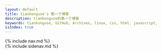 ```yaml
---
layout: default
title: tiankonguse's 第一个博客
description: tiankonguse的第一个博客
keywords: tiankonguse, GitHub, Archives, linux, css, html, javascript, python, Jekyll, plugins, php, 大数据, 分布式, 机器学习, acm, 算法
isIndex: true
---
```


<div id="content" class="clearfix">
    <div class="entry-header">
        <div class="index-content">
            {% include nav.md %}
        </div>
    </div>
    <div class="entry">
    </div>
    <div class="sidenav-frame">
        {% include sidenav.md %}
    </div>
</div>



<script>
    var siteurl = "{{ site.url }}";
    
    function loadPost(id){
        var defaultUrl = "http://tiankonguse.com/record/firstblog_data.php?state=post&id=" + id;
        jQuery.get(defaultUrl, function(d){
            if(d.code == 0){
                showPost(d.data);
            }
        },"json");
    }
    
    function showPost(post){
        var recordListURL= "/firstblog.html?nowPage=";
        var recordPostURL= "/firstblogpost.html?id=";
        
        post.siteurl = siteurl;
        post.url = recordPostURL + post.id;
        post.description = "";
        post.date = tk.Format(new Date(post.time * 1000), "yyyy-MM-dd");
        post.fulldate = tk.Format(new Date(post.time * 1000), "yyyy-MM-dd hh:mm:ss");
        
        post.pre = post.pre || {};
        if(post.pre.id){
            post.pre.url = recordPostURL + post.pre.id;
        }
        
        post.next = post.next || {};
        if(post.next.id){
            post.next.url = recordPostURL + post.next.id;
        }
        post.content = post.content.replace(/<div>/g, "<p>");
        post.content = post.content.replace(/<\/div>/g, "</p>");
        post.content = post.content.replace(/<font[^>]*>([^<]*)<\/font>/g, "$1");
        
        //<br>|<br/> => <p></p>
        post.content = post.content.replace(/<br\s*\/?>/g, "<p></p>");
        
        //<p><h2> =>   <p></p><h2>
        post.content = post.content.replace(/<p>\s*(<h.>)/g, "<p></p>$1");
        //</h2></p> =>   <p></p><h2>
        post.content = post.content.replace(/(<\/h.>)\s*<\/p>/g, "$1<p></p>");
        
        //<p><pre> =>   <p></p><pre>
        post.content = post.content.replace(/<p>\s*(<pre>)/g, "<p></p>$1");
        //</pre></p> =>   <p></p><pre>
        post.content = post.content.replace(/(<\/pre>)\s*<\/p>/g, "$1<p></p>");
        
        
        post.content = post.content.replace(/(<pre>|<h.>)/g, "<p></p>$1");
        post.content = post.content.replace(/(<\/pre>|<\/h.>)/g, "$1<p></p>");
        
        //remove blank
        post.content = post.content.replace(/\s*<p>\s*/g, "<p>");
        post.content = post.content.replace(/\s*<\/p>\s*/g, "</p>");
        
        
        //<p> something <p> something </p> => <p> something </p><p> something </p><p>
        post.content = post.content.replace(/<p>([^<]+)<p>([^<]+)<\/p>/g, "<p>$1</p><p><$2/p><p>");
        
        // </p> something <p> =></p>  <p> something </p><p> 
        post.content = post.content.replace(/(<\/p>)([^<]+)(<p>)/g, "$1<p>$2</p>$3");
        
        
        post.content = post.content.replace(/\<p><p><\/p><\/p>/g, "<p></p>");
        post.content = post.content.replace(/<p><\/p><p><\/p>/g, "<p></p>");
        
        // </p> something <other> something </other> <p>  => </p><p>something <other> something </other> <p>
        post.content = post.content.replace(/(<\/p>)([^<]+(?!<p>|<h.>|<pre>)[^>]+>[^<]+(?!<p>|<h.>|<pre>)[^>]+>[^<]+)(<p>|<h.>|<pre>)/g, "$1<p>$2</p>$3");
        
        post.content = post.content.replace(/\<p><p><\/p><\/p>/g, "<p></p>");
        post.content = post.content.replace(/<p><\/p><p><\/p>/g, "<p></p>");
        
        post.content = post.content.replace(/<font\s+color="[^"]*">([^<]*)<\/font>/g, "$1");
        post.content = post.content.replace(/<p><\/p>/g, "");
        post.content = post.content.replace("/common/kindeditor/", "http://tiankonguse.com/common/kindeditor/");
        
        
        var tpl = '\
        <h1 class="entry-title"><a href="<%=siteurl%><%=url%>" title="<%= title %>"><%= title %></a></h1>\
        <p class="entry-attr">作者: <span  class="entry-author">tiankonguse</span> | 更新日期: <time  class="entry-date"><%= fulldate %></time></p>\
        <p></p>\
        <p><%= content %></p>\
        <p></p>\
        <div class="ad-content-footer"></div>\
        <footer class="unit-foot">\
            <% if(tags && tags.length){ %>\
            <section>\
                <ul class="tag-box inline">\
                    <li>标签:</li>\
                    <% for(tagIndex in tags){ %> \
                        <li><%= tags[tagIndex] %></li>\
                    <% } %> \
                </ul>\
            </section>\
            <% } %>\
            <div class="footer-post-info clearfix">\
                <ul>\
                    <li>\
                        作者「<a href="/about.html" rel="author">tiankonguse</a>」于 \
                        <time><%= fulldate %></time> 发布本文</li>\
                    <li>文章声明：自由转载-非商用-非衍生-保持署名  |  <a href="http://creativecommons.org/licenses/by-nc-nd/3.0/deed.zh" target="_blank" rel="nofollow">BY-NC-SA</a></li>\
                    <li>如果你觉得这篇文章对你有帮助，欢迎支持作者：<a class="internal" href="<%=siteurl%>/support.html" title="支持作者">&laquo; 大力支持</a></li>\
                </ul>\
            </div>\
            <div class="unit-inner unit-foot-inner">\
                <nav class="pagination">\
                    <ul>\
                        <% if(pre.id){ %>\
                        <li class="prev"><a class="internal" rel="prev"  href="<%=siteurl%>/<%=pre.url%>" title="View <%=pre.title%>">&laquo; <%=pre.title%></a></li>\
                        <% } %>\
                        <% if(pre.id && next.id){ %>\
                        <li class="pipe"> | </li>\
                        <% } %>\
                        <% if(next.id){ %>\
                        <li class="prev"><a class="internal" rel="prev"  href="<%=siteurl%>/<%=next.url%>" title="View <%=next.title%>">&laquo; <%=next.title%></a></li>\
                        <% } %>\
                    </ul>\
                </nav>\
                <p class="gotop">\
                    <a href="#">Back to Top</a>\
                </p>\
            </div>\
        </footer>\
        <div id="disqus_container">\
            <a href="#" class="comment" onclick="return false;">点击查看评论</a>\
            <div id="disqus_thread"></div>\
            <div class="ds-thread" data-thread-key="<%=url%>" data-title="<%=title%>" data-url="<%=siteurl%><%=url%>"></div>\
            <div id="cloud-tie-wrapper" class="cloud-tie-wrapper"></div>\
        </div>';
        
        
        
        jQuery("#content .entry").append(tk.parseTpl(tpl, post));

        window.disqus_shortname = 'tiankonguse-record'; 
        window.duoshuoQuery = {short_name:"tiankonguse"};
        window.cloudTieConfig = {
            url: document.location.href, 
            sourceId: post.url,
            productKey: "1cb0b08870384b08a97d3e08c258391b",
            target: "cloud-tie-wrapper"
        };
        tk.comment.init($('#disqus_container .comment'));
        tk.loadJSFile(siteurl + "/javascripts/post.js");
    }
    
    jQuery(document).ready(function(){
        var urlObj = tk.parseURL(window.location);
        loadPost(urlObj.params.id);
    });
</script>
